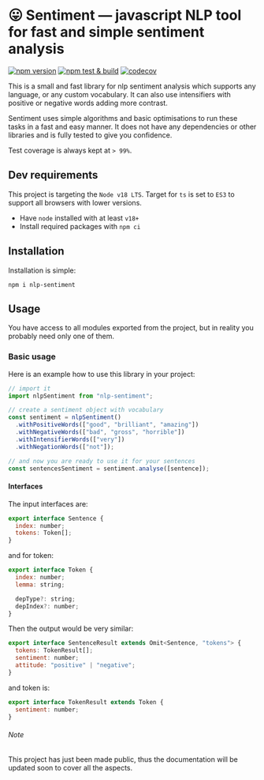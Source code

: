 # 😛 Sentiment — javascript NLP tool for fast and simple sentiment analysis

[![npm version](https://badge.fury.io/js/nlp-sentiment.svg)](https://badge.fury.io/js/nlp-sentiment)
[![npm test & build](https://github.com/MarkusBansky/sentiment/actions/workflows/nodejs.yaml/badge.svg?branch=main)](https://github.com/MarkusBansky/sentiment/actions/workflows/nodejs.yaml)
[![codecov](https://codecov.io/gh/MarkusBansky/sentiment/branch/main/graph/badge.svg?token=M1BGVWCQX8)](https://codecov.io/gh/MarkusBansky/sentiment)

This is a small and fast library for nlp sentiment analysis which supports any language, or any custom vocabulary.
It can also use intensifiers with positive or negative words adding more contrast.

Sentiment uses simple algorithms and basic optimisations to run these tasks in a fast and easy manner. It does not
have any dependencies or other libraries and is fully tested to give you confidence.

Test coverage is always kept at `> 99%`.

## Dev requirements

This project is targeting the `Node v18 LTS`. Target for `ts` is set to `ES3` to support all browsers with lower versions.

- Have `node` installed with at least `v18+`
- Install required packages with `npm ci`

## Installation

Installation is simple:

```shell
npm i nlp-sentiment
```

## Usage

You have access to all modules exported from the project, but in reality you probably need only one of them.

### Basic usage

Here is an example how to use this library in your project:

```js
// import it
import nlpSentiment from "nlp-sentiment";

// create a sentiment object with vocabulary
const sentiment = nlpSentiment()
  .withPositiveWords(["good", "brilliant", "amazing"])
  .withNegativeWords(["bad", "gross", "horrible"])
  .withIntensifierWords(["very"])
  .withNegationWords(["not"]);

// and now you are ready to use it for your sentences
const sentencesSentiment = sentiment.analyse([sentence]);
```

#### Interfaces

The input interfaces are:

```js
export interface Sentence {
  index: number;
  tokens: Token[];
}
```

and for token:

```js
export interface Token {
  index: number;
  lemma: string;

  depType?: string;
  depIndex?: number;
}
```

Then the output would be very similar:

```js
export interface SentenceResult extends Omit<Sentence, "tokens"> {
  tokens: TokenResult[];
  sentiment: number;
  attitude: "positive" | "negative";
}
```

and token is:

```js
export interface TokenResult extends Token {
  sentiment: number;
}
```

###### Note

This project has just been made public, thus the documentation will be updated soon to cover all the aspects.
